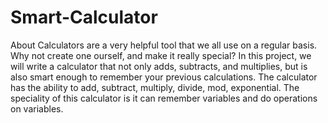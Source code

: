 # Smart-Calculator
About
Calculators are a very helpful tool that we all use on a regular basis.
Why not create one ourself, and make it really special?
In this project, we will write a calculator that not only adds, subtracts, and multiplies, but is also smart enough to remember your previous calculations.
The calculator has the ability to add, subtract, multiply, divide, mod, exponential.
The speciality of this calculator is it can remember variables and do operations on variables.
